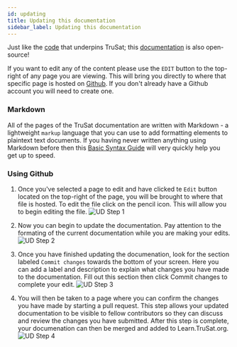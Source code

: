 ```yaml
---
id: updating
title: Updating this documentation
sidebar_label: Updating this documentation
---
```


Just like the [code](https://github.com/trusat) that underpins TruSat; this [documentation](https://github.com/trusat/trusat-learn) is also open-source!

If you want to edit any of the content please use the `EDIT` button to the top-right of any page you are viewing. This will bring you directly to where that specific page is hosted on [Github](https://github.com). If you don't already have a Github account you will need to create one.

### Markdown

All of the pages of the TruSat documentation are written with Markdown - a lightweight `markup` language that you can use to add formatting elements to plaintext text documents. If you having never written anything using Markdown before then this [Basic Syntax Guide](https://www.markdownguide.org/basic-syntax/) will very quickly help you get up to speed.

### Using Github

1. Once you've selected a page to edit and have clicked te `Edit` button located on the top-right of the page, you will be brought to where that file is hosted. To edit the file click on the pencil icon. This will allow you to begin editing the file. 
![UD Step 1](https://raw.githubusercontent.com/TruSat/trusat-learn/master/website/static/img/UD%20Step%202.JPG)


2. Now you can begin to update the documentation. Pay attention to the formating of the current documentation while you are making your edits. 
![UD Step 2](https://github.com/TruSat/trusat-learn/blob/master/website/static/img/UD%20Step%203.JPG)

3. Once you have finished updating the documenation, look for the section labeled `Commit changes` towards the bottom of your screen. Here you can add a label and description to explain what changes you have made to the documentation. Fill out this section then click Commit changes to complete your edit. 
![UD Step 3](https://github.com/TruSat/trusat-learn/blob/master/website/static/img/UD%20Step%204.JPG)

4. You will then be taken to a page where you can confirm the changes you have made by starting a pull request. This step allows your updated documentation to be visible to fellow contributors so they can discuss and review the changes you have submitted. After this step is complete, your documenation can then be merged and added to Learn.TruSat.org. 
![UD Step 4](https://github.com/TruSat/trusat-learn/blob/master/website/static/img/UD%20Step%206.JPG)
